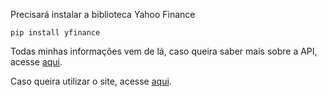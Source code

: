 

Precisará instalar a biblioteca Yahoo Finance

```
pip install yfinance
```

Todas minhas informações vem de lá, caso queira saber mais sobre a API, acesse [aqui](https://pypi.org/project/yfinance/).

Caso queira utilizar o site, acesse [aqui](https://finance.yahoo.com/).
